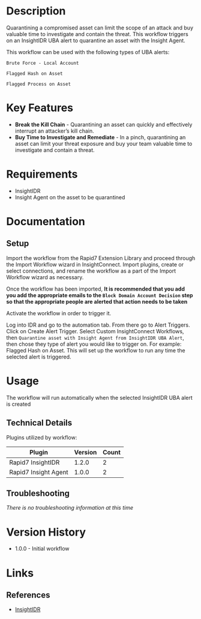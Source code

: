 # Description

Quarantining a compromised asset can limit the scope of an attack and buy valuable time to investigate and contain the threat. This workflow triggers on an InsightIDR UBA alert to quarantine an asset with the Insight Agent.

This workflow can be used with the following types of UBA alerts:

`Brute Force - Local Account`

`Flagged Hash on Asset`

`Flagged Process on Asset`

# Key Features

* **Break the Kill Chain** - Quarantining an asset can quickly and effectively interrupt an attacker’s kill chain.
* **Buy Time to Investigate and Remediate** - In a pinch, quarantining an asset can limit your threat exposure and buy your team valuable time to investigate and contain a threat. 

# Requirements

* InsightIDR
* Insight Agent on the asset to be quarantined

# Documentation

## Setup

Import the workflow from the Rapid7 Extension Library and proceed through the Import Workflow wizard in InsightConnect. Import plugins, create or select connections, and rename the workflow as a part of the Import Workflow wizard as necessary.

Once the workflow has been imported, **It is recommended that you add you add the appropriate emails to the `Block Domain Account Decision` step so that the appropriate people are alerted that action needs to be taken**

Activate the workflow in order to trigger it.

Log into IDR and go to the automation tab. From there go to Alert Triggers. Click on Create Alert Trigger.
Select Custom InsightConnect Workflows, then `Quarantine asset with Insight Agent from InsightIDR UBA Alert`,
then chose they type of alert you would like to trigger on. For example: Flagged Hash on Asset.
This will set up the workflow to run any time the selected alert is triggered.

# Usage

The workflow will run automatically when the selected InsightIDR UBA alert is created

## Technical Details

Plugins utilized by workflow:

|Plugin|Version|Count|
|----|----|--------|
|Rapid7 InsightIDR|1.2.0|2|
|Rapid7 Insight Agent|1.0.0|2|

## Troubleshooting

_There is no troubleshooting information at this time_

# Version History

* 1.0.0 - Initial workflow

# Links

## References

* [InsightIDR](https://www.rapid7.com/products/insightidr/)
